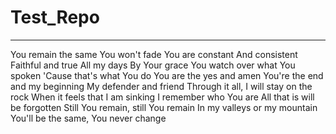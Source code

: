 # Test_Repo
---------------------
You remain the same
You won't fade
You are constant
And consistent
Faithful and true
All my days
By Your grace
You watch over what You spoken
'Cause that's what You do
You are the yes and amen
You're the end and my beginning
My defender and friend
Through it all, I will stay on the rock
When it feels that I am sinking
I remember who You are
All that is will be forgotten
Still You remain, still You remain
In my valleys or my mountain
You'll be the same, You never change

